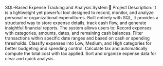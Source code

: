 SQL-Based Expense Tracking and Analysis System
📄 Project Description:
It is a lightweight yet powerful tool designed to record, monitor, and analyze personal or organizational expenditures. Built entirely with SQL, it provides a structured way to store expense details, track cash flow, and generate insightful financial reports.
The system allows users to:
Record expenses with categories, amounts, dates, and remaining cash balances.
Filter transactions within specific date ranges and based on cash or spending thresholds.
Classify expenses into Low, Medium, and High categories for better budgeting and spending control.
Calculate tax and automatically compute the total cost with tax applied.
Sort and organize expense data for clear and quick analysis.
